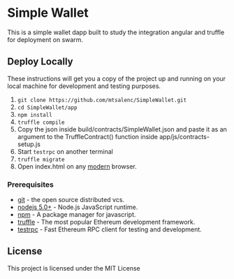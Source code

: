 # Simple Wallet
This is a simple wallet dapp built to study the integration angular and truffle for deployment on swarm.

## Deploy Locally

These instructions will get you a copy of the project up and running on your local machine for development and testing purposes.
1. ```git clone https://github.com/mtsalenc/SimpleWallet.git```
2. ```cd SimpleWallet/app```
3. ```npm install```
4. ```truffle compile```
5. Copy the json inside build/contracts/SimpleWallet.json and paste it as an argument to the TruffleContract() function inside app/js/contracts-setup.js
6. Start ```testrpc``` on another terminal
7. ```truffle migrate```
8. Open index.html on any [modern](browsehappy.com) browser.


### Prerequisites
- [git](https://git-scm.com/-) - the  open source distributed vcs.
- [nodejs 5.0+](https://github.com/nodejs/node) - Node.js JavaScript runtime.
- [npm](https://github.com/npm/npm) - A package manager for javascript.
- [truffle](https://github.com/trufflesuite/truffle) - The most popular Ethereum development framework.
- [testrpc](https://github.com/ethereumjs/testrpc) - Fast Ethereum RPC client for testing and development.

## License

This project is licensed under the MIT License
